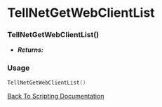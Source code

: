 # TellNetGetWebClientList

### TellNetGetWebClientList()
- ***Returns:*** 

### Usage

```Lua
TellNetGetWebClientList()
```


[Back To Scripting Documentation](../README.md)
